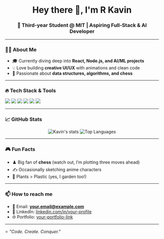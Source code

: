 <h1 align="center">Hey there 👋, I'm R Kavin</h1>
<h3 align="center">🚀 Third-year Student @ MIT | Aspiring Full-Stack & AI Developer</h3>

---

### 👨‍💻 About Me
- 🎓 Currently diving deep into **React, Node.js, and AI/ML projects**  
- 💡 Love building **creative UI/UX** with animations and clean code  
- 🧩 Passionate about **data structures, algorithms, and chess**  

---

### 🔥 Tech Stack & Tools
<p>
  <img src="https://img.shields.io/badge/Code-C%2FC%2B%2B-blue?logo=cplusplus&logoColor=white"/>
  <img src="https://img.shields.io/badge/Code-Python-yellow?logo=python&logoColor=white"/>
  <img src="https://img.shields.io/badge/Frontend-React-blue?logo=react"/>
  <img src="https://img.shields.io/badge/Backend-Node.js-green?logo=node.js"/>
  <img src="https://img.shields.io/badge/Database-MongoDB-brightgreen?logo=mongodb"/>
  <img src="https://img.shields.io/badge/Styling-CSS%2FBootstrap-purple?logo=css3"/>
</p>

---

### 📈 GitHub Stats
<p align="center">
  <img src="https://github-readme-stats.vercel.app/api?username=KAVIN-KNIGHT&show_icons=true&theme=tokyonight" alt="Kavin's stats"/>
<img src="https://github-readme-stats.vercel.app/api/top-langs/?username=KAVIN-KNIGHT&layout=compact&theme=tokyonight" alt="Top Languages"/>

</p>

---

### 🎮 Fun Facts
- ♟️ Big fan of **chess** (watch out, I’m plotting three moves ahead)  
- ✍️ Occasionally sketching anime characters  
- 🌱 Plants > Plastic (yes, I garden too!)  

---

### 📫 How to reach me
- 💌 Email: **your.email@example.com**  
- 💼 LinkedIn: [linkedin.com/in/your-profile](#)  
- 🌐 Portfolio: [your-portfolio-link](#)  

---

⭐️ *"Code. Create. Conquer."*
